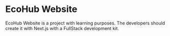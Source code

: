 # EcoHub Website
EcoHub Website is a project with learning purposes. The developers should create it with Next.js with a FullStack development kit.
